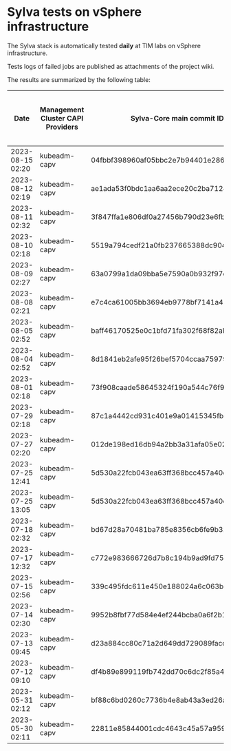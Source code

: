 # Sylva tests on vSphere infrastructure

The Sylva stack is automatically tested **daily** at TIM labs on vSphere infrastructure.

Tests logs of failed jobs are published as attachments of the project wiki.

The results are summarized by the following table:

| Date                      | Management Cluster CAPI Providers | Sylva-Core main commit ID        | Result                                       | Test logs (only for failed tests) |
|---------------------------|-----------------------------------|----------------------------------|----------------------------------------------|-----------------------------------|
|2023-08-15 02:20|kubeadm-capv|04fbbf398960af05bbc2e7b94401e286b821f3a9|:white_check_mark: success||
|2023-08-12 02:19|kubeadm-capv|ae1ada53f0bdc1aa6aa2ece20c2ba7128ee85c8c|:white_check_mark: success||
|2023-08-11 02:32|kubeadm-capv|3f847ffa1e806df0a27456b790d23e6fbe41c147|:white_check_mark: success||
|2023-08-10 02:18|kubeadm-capv|5519a794cedf21a0fb237665388dc9040d85fe63|:white_check_mark: success||
|2023-08-09 02:27|kubeadm-capv|63a0799a1da09bba5e7590a0b932f97c7a908676|:white_check_mark: success||
|2023-08-08 02:21|kubeadm-capv|e7c4ca61005bb3694eb9778bf7141a42f7ba2ad6|:white_check_mark: success||
|2023-08-05 02:52|kubeadm-capv|baff46170525e0c1bfd71fa302f68f82abe18563|:x: failed|[link](https://gitlab.com/sylva-projects/sylva-core/-/wikis/uploads/57d2252f42e447b82339c9f2497fc0bf/test-kubeadm-capv.gz)|
|2023-08-04 02:52|kubeadm-capv|8d1841eb2afe95f26bef5704ccaa75979f40ff7a|:x: failed|[link](https://gitlab.com/sylva-projects/sylva-core/-/wikis/uploads/1e6e6b61287eba9f09064a1b695f07c5/test-kubeadm-capv.gz)|
|2023-08-01 02:18|kubeadm-capv|73f908caade58645324f190a544c76f97b6c298d|:white_check_mark: success||
|2023-07-29 02:18|kubeadm-capv|87c1a4442cd931c401e9a01415345fb6ff5dd0cc|:white_check_mark: success||
|2023-07-27 02:20|kubeadm-capv|012de198ed16db94a2bb3a31afa05e02d0dd2c85|:white_check_mark: success||
|2023-07-25 12:41|kubeadm-capv|5d530a22fcb043ea63ff368bcc457a40dc1bf551|:white_check_mark: success||
|2023-07-25 13:05|kubeadm-capv|5d530a22fcb043ea63ff368bcc457a40dc1bf551|:white_check_mark: success||
|2023-07-18 02:32|kubeadm-capv|bd67d28a70481ba785e8356cb6fe9b32d4bd4137|:white_check_mark: success||
|2023-07-17 12:32|kubeadm-capv|c772e983666726d7b8c194b9ad9fd7514fa81999|:white_check_mark: success||
|2023-07-15 02:56|kubeadm-capv|339c495fdc611e450e188024a6c063b20ed014a9|:x: failed|[link](https://gitlab.com/sylva-projects/sylva-core/-/wikis/uploads/aa1547e6d92806066b31fcef14812fa7/test-kubeadm-capv.gz)|
|2023-07-14 02:30|kubeadm-capv|9952b8fbf77d584e4ef244bcba0a6f2b1a33aed0|:white_check_mark: success||
|2023-07-13 09:45|kubeadm-capv|d23a884cc80c71a2d649dd729089facc5a689669|:white_check_mark: success||
|2023-07-12 09:10|kubeadm-capv|df4b89e899119fb742dd70c6dc2f85a4b432f873|:white_check_mark: success||
|2023-05-31 02:12|kubeadm-capv|bf88c6bd0260c7736b4e8ab43a3ed26ad76023de|:white_check_mark: success||
|2023-05-30 02:11|kubeadm-capv|22811e85844001cdc4643c45a57a9599e74909f8|:white_check_mark: success||

